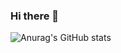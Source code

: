 ### Hi there 👋

![Anurag's GitHub stats](https://github-readme-stats.vercel.app/api?username=kiddhong&show_icons=true&theme=dracula&count_private=true)


<!--
**kiddhong/kiddhong** is a ✨ _special_ ✨ repository because its `README.md` (this file) appears on your GitHub profile.

Here are some ideas to get you started:

- 🔭 I’m currently working on ...
- 🌱 I’m currently learning ...
- 👯 I’m looking to collaborate on ...
- 🤔 I’m looking for help with ...
- 💬 Ask me about ...
- 📫 How to reach me: ...
- 😄 Pronouns: ...
- ⚡ Fun fact: ...
-->

